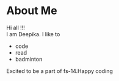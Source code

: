 # About Me

Hi all !!! <br />
I am Deepika. 
I like to 
  * code 
  * read
  * badminton <br />


Excited to be a part of fs-14.Happy coding
